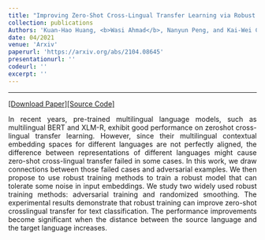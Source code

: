 ```yaml
---
title: "Improving Zero-Shot Cross-Lingual Transfer Learning via Robust Training"
collection: publications
Authors: 'Kuan-Hao Huang, <b>Wasi Ahmad</b>, Nanyun Peng, and Kai-Wei Chang.'
date: 04/2021
venue: 'Arxiv'
paperurl: 'https://arxiv.org/abs/2104.08645'
presentationurl: ''
codeurl: ''
excerpt: ''
---
```

---
<a href='https://arxiv.org/pdf/2104.08645.pdf' target="_blank">[Download Paper]</a><a href='' target="_blank">[Source Code]</a>

<p align="justify">
In recent years, pre-trained multilingual language models, such as multilingual BERT and XLM-R, exhibit good performance on zeroshot cross-lingual transfer 
learning. However, since their multilingual contextual embedding spaces for different languages are not perfectly aligned, the difference between representations 
of different languages might cause zero-shot cross-lingual transfer failed in some cases. In this work, we draw connections between those failed cases and 
adversarial examples. We then propose to use robust training methods to train a robust model that can tolerate some noise in input embeddings. We study two 
widely used robust training methods: adversarial training and randomized smoothing. The experimental results demonstrate that robust training can improve zero-shot 
crosslingual transfer for text classification. The performance improvements become significant when the distance between the source language and the target 
language increases.
</p>
